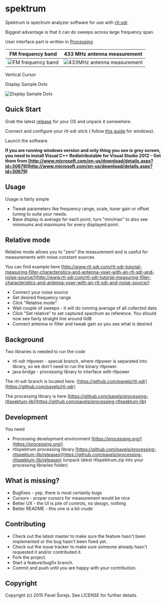 spektrum
==========

Spektrum is spectrum analyzer software for use with [rtl-sdr](http://sdr.osmocom.org/trac/wiki/rtl-sdr).

Biggest advantage is that it can do sweeps across large frequency span.

User interface part is written in [Processing](https://processing.org/)

FM frequency band             |  433 MHz antenna measurement
:-------------------------:|:-------------------------:
![ FM frequency band ](https://raw.githubusercontent.com/pavels/spektrum/master/screenshots/screen1.png)  |  ![ 433MHz antenna measurement ](https://raw.githubusercontent.com/pavels/spektrum/master/screenshots/screen2.png)

Vertical Cursor


Display Sample Dots

![ Display Sample Dots ](https://raw.githubusercontent.com/dnegrych/spektrum/master/screenshots/screenShowSampleDots.png)

Quick Start
-----------

Grab the latest [release](https://github.com/pavels/spektrum/releases) for your OS and unpack it somewhere.

Connect and configure your rtl-sdr stick ( follow [this guide](http://rtlsdr.org/softwarewindows) for windows).

Launch the software.

**If you are running windows version and only thing you see is grey screen, you need to install Visual C++ Redistributable for Visual Studio 2012 - Get them from [http://www.microsoft.com/en-us/download/details.aspx?id=30679](http://www.microsoft.com/en-us/download/details.aspx?id=30679)**

Usage
-----

Usage is fairly simple

* Tweak parameters like frequency range, scale, tuner gain or offset tuning to suite your needs.
* Base display is average for each point, turn "min/max" to also see minimums and maximums for every displayed point.

Relative mode
-----

Relative mode allows you to "zero" the measurement and is useful for measurements with noise constant sources

You can find example here [http://www.rtl-sdr.com/rtl-sdr-tutorial-measuring-filter-characteristics-and-antenna-vswr-with-an-rtl-sdr-and-noise-source/](http://www.rtl-sdr.com/rtl-sdr-tutorial-measuring-filter-characteristics-and-antenna-vswr-with-an-rtl-sdr-and-noise-source/)

* Connect your noise source
* Set desired frequency range
* Click "Relative mode"
* Wait couple of sweeps - it will do running average of all collected data
* Click "Set relative" to set captured spectrum as reference. You should now see fairly straight line around 0dB
* Connect antenna or filter and tweak gain so you see what is desired

Background
----

Two libraries is needed to run the code

* rtl-sdr rtlpower - special branch, where rtlpower is separated into library, so we don't need to run the binary rtlpower. 
* java bridge - processing library to interface with rtlpower

The rtl-sdr branch is located here: [https://github.com/pavels/rtl-sdr](https://github.com/pavels/rtl-sdr)

The processing library is here [https://github.com/pavels/processing-rtlspektum-lib](https://github.com/pavels/processing-rtlspektum-lib)

Development
----

You need 

* Processing development environment [https://processing.org/](https://processing.org/)
* rtlspektrum processing library [https://github.com/pavels/processing-rtlspektum-lib/releases](https://github.com/pavels/processing-rtlspektum-lib/releases) (unpack latest rtlspektrum.zip into your processing libraries folder)

What is missing?
----

* Bugfixes - yep, there is most certainly bugs
* Cursors - proper cursors for measurement would be nice
* Better UX - the UI is pile of controls, no design, nothing
* Better README - this one is a bit crude


Contributing
-----
 
* Check out the latest master to make sure the feature hasn't been implemented or the bug hasn't been fixed yet.
* Check out the issue tracker to make sure someone already hasn't requested it and/or contributed it.
* Fork the project.
* Start a feature/bugfix branch.
* Commit and push until you are happy with your contribution.

Copyright
-----

Copyright (c) 2015 Pavel Šorejs. See LICENSE for further details.
